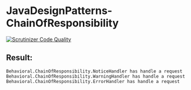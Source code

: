 # JavaDesignPatterns-ChainOfResponsibility

[![Scrutinizer Code Quality](https://scrutinizer-ci.com/g/Jagepard/JavaDesignPatterns-ChainOfResponsibility/badges/quality-score.png?b=master)](https://scrutinizer-ci.com/g/Jagepard/JavaDesignPatterns-ChainOfResponsibility/?branch=master)

## Result:
```
Behavioral.ChainOfResponsibility.NoticeHandler has handle a request
Behavioral.ChainOfResponsibility.WarningHandler has handle a request
Behavioral.ChainOfResponsibility.ErrorHandler has handle a request
```
